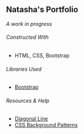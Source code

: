## Natasha's Portfolio
*A work in progress*

###### Constructed With
- HTML, CSS, Bootstrap

###### Libraries Used
- [Bootstrap](https://getbootstrap.com/)

###### Resources & Help
- [Diagonal Line](https://programmersportal.com/how-to-draw-a-diagonal-line-using-css/)
- [CSS Background Patterns](https://www.magicpattern.design/tools/css-backgrounds)